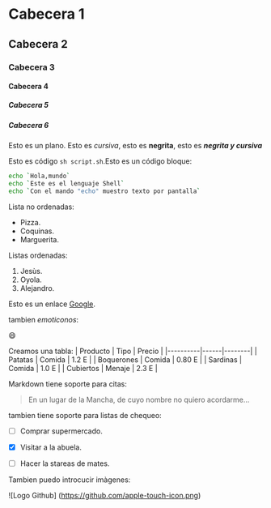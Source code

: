 # Cabecera 1

## Cabecera 2

### Cabecera 3

#### Cabecera 4

##### Cabecera 5

##### Cabecera 6

Esto es un plano. Esto es *cursiva*, esto es **negrita**, esto es ***negrita y cursiva***

Esto es código `sh script.sh`.Esto es un código bloque:

```sh
echo `Hola,mundo`
echo `Este es el lenguaje Shell`
echo `Con el mando "echo" muestro texto por pantalla`
```
Lista no ordenadas:

* Pizza.
* Coquinas.
* Marguerita.

Listas ordenadas:

1. Jesùs.
2. Oyola.
3. Alejandro.


Esto es un enlace [Google](http://google.com).

tambien *emoticonos*:

:smile:

Creamos una tabla:
| Producto | Tipo | Precio |
|----------|------|--------|
| Patatas  | Comida | 1.2 E |
| Boquerones | Comida | 0.80 E |
| Sardinas | Comida | 1.0 E |
| Cubiertos | Menaje | 2.3 E |

Markdown tiene soporte para citas:
> En un lugar de la Mancha, de cuyo nombre no quiero acordarme...

tambien tiene soporte para listas de chequeo:

- [ ] Comprar supermercado.
- [x] Visitar a la abuela.
- [ ] Hacer la stareas de mates.


Tambien puedo introcucir imàgenes:

![Logo Github] (https://github.com/apple-touch-icon.png)

